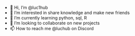 - 👋 Hi, I’m @luc1hub
- 👀 I’m interested in share knowledge and make new friends
- 🌱 I’m currently learning python, sql, R
- 💞️ I’m looking to collaborate on new projects
- 📫 How to reach me @luchub on Discord

<!---
luc1hub/luc1hub is a ✨ special ✨ repository because its `README.md` (this file) appears on your GitHub profile.
You can click the Preview link to take a look at your changes.
--->
